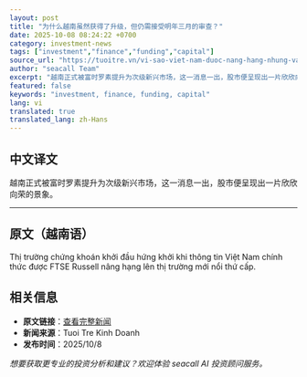 ```yaml
---
layout: post
title: "为什么越南虽然获得了升级，但仍需接受明年三月的审查？"
date: 2025-10-08 08:24:22 +0700
category: investment-news
tags: ["investment","finance","funding","capital"]
source_url: "https://tuoitre.vn/vi-sao-viet-nam-duoc-nang-hang-nhung-van-con-ky-ra-soat-thang-3-nam-sau-20251008100620305.htm"
author: "seacall Team"
excerpt: "越南正式被富时罗素提升为次级新兴市场，这一消息一出，股市便呈现出一片欣欣向荣的景象。..."
featured: false
keywords: "investment, finance, funding, capital"
lang: vi
translated: true
translated_lang: zh-Hans
---
```


## 中文译文

越南正式被富时罗素提升为次级新兴市场，这一消息一出，股市便呈现出一片欣欣向荣的景象。

---

## 原文（越南语）

Thị trường chứng khoán khởi đầu hứng khởi khi thông tin Việt Nam chính thức được FTSE Russell nâng hạng lên thị trường mới nổi thứ cấp.

## 相关信息

- **原文链接**：[查看完整新闻](https://tuoitre.vn/vi-sao-viet-nam-duoc-nang-hang-nhung-van-con-ky-ra-soat-thang-3-nam-sau-20251008100620305.htm)
- **新闻来源**：Tuoi Tre Kinh Doanh
- **发布时间**：2025/10/8

*想要获取更专业的投资分析和建议？欢迎体验 seacall AI 投资顾问服务。*